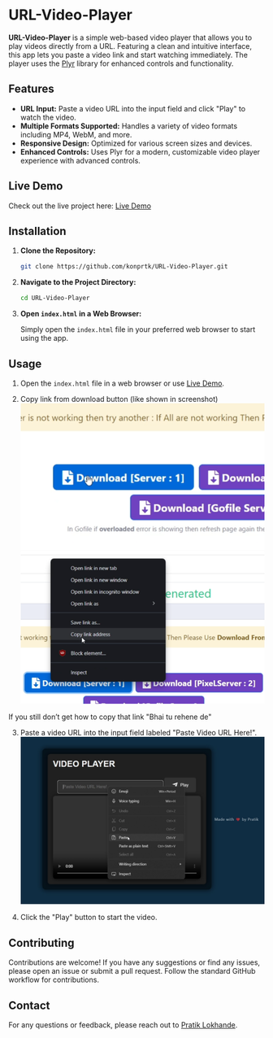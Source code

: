 # URL-Video-Player

**URL-Video-Player** is a simple web-based video player that allows you to play videos directly from a URL. Featuring a clean and intuitive interface, this app lets you paste a video link and start watching immediately. The player uses the [Plyr](https://plyr.io/) library for enhanced controls and functionality.

## Features

- **URL Input:** Paste a video URL into the input field and click "Play" to watch the video.
- **Multiple Formats Supported:** Handles a variety of video formats including MP4, WebM, and more.
- **Responsive Design:** Optimized for various screen sizes and devices.
- **Enhanced Controls:** Uses Plyr for a modern, customizable video player experience with advanced controls.

## Live Demo

Check out the live project here: [Live Demo](https://konprtk.me/URL-Video-Player/)

## Installation

1. **Clone the Repository:**

   ```bash
   git clone https://github.com/konprtk/URL-Video-Player.git
   ```

2. **Navigate to the Project Directory:**

   ```bash
   cd URL-Video-Player
   ```

3. **Open `index.html` in a Web Browser:**

   Simply open the `index.html` file in your preferred web browser to start using the app.

## Usage

1. Open the `index.html` file in a web browser or use [Live Demo](https://konprtk.me/URL-Video-Player/).

2. Copy link from download button (like shown in screenshot)
   ![screenshot1](/images/screenshot1.png)
   ![screenshot2](/images/screenshot2.png)

If you still don’t get how to copy that link "Bhai tu rehene de"

3. Paste a video URL into the input field labeled "Paste Video URL Here!".
   ![screenshot3](/images/screenshot3.png)

4. Click the "Play" button to start the video.

## Contributing

Contributions are welcome! If you have any suggestions or find any issues, please open an issue or submit a pull request. Follow the standard GitHub workflow for contributions.

## Contact

For any questions or feedback, please reach out to [Pratik Lokhande](mailto:pratik127001@gmail.com).
